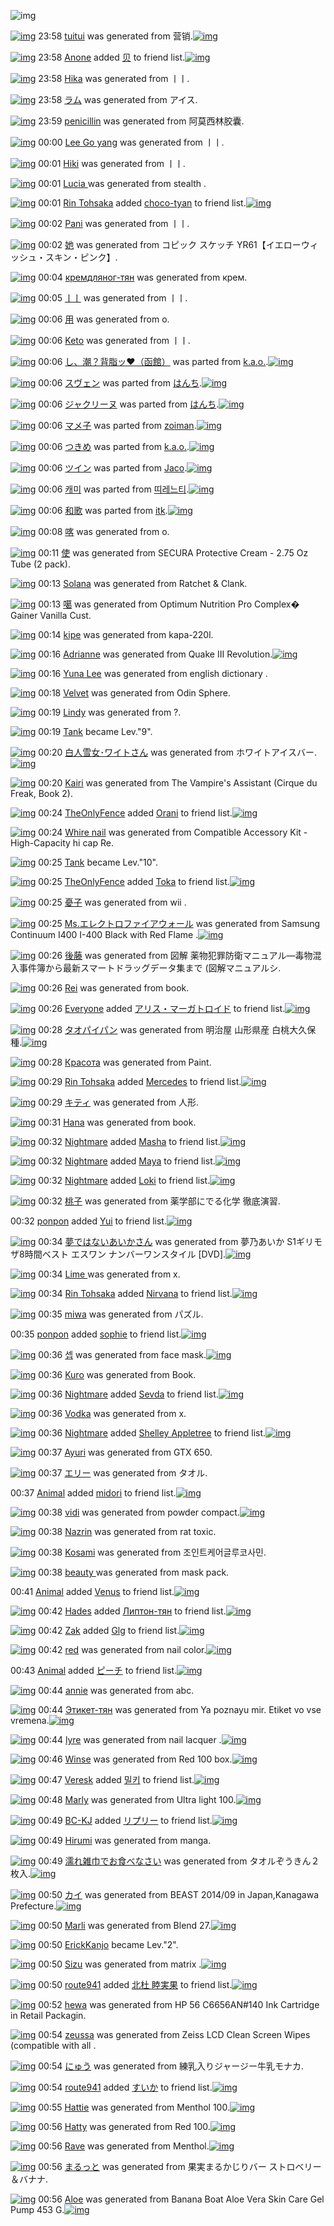 ![img](http://gdrive-cdn.herokuapp.com/get/0B-nxIpt4DE2TdGhPalFPcFpSY0E/512px-barcode.png)

[![img](http://www.deviantsart.com/3mithbb.png)](http://www.barcodekanojo.com/kanojo/3090306/tuitui) 23:58 [tuitui](http://www.barcodekanojo.com/kanojo/3090306/tuitui) was generated from 营销.[![img](http://www.deviantsart.com/2am3kdu.jpeg)](http://www.barcodekanojo.com/product_images/barcode/5834889/1408028246/50x50x,PE8,P90,PA5,PE9,P94,P80.jpg,qw=88,ah=88.pagespeed.ic.TJjJ0Myz_4.jpg) 

[![img](http://www.deviantsart.com/1h7ubbq.jpeg)](http://www.barcodekanojo.com/user/478904/Anone) 23:58 [Anone](http://www.barcodekanojo.com/user/478904/Anone) added [贝](http://www.barcodekanojo.com/kanojo/2268978/%E8%B4%9D) to friend list.[![img](http://www.deviantsart.com/16k8kd5.png)](http://www.barcodekanojo.com/kanojo/2268978/%E8%B4%9D) 

[![img](http://www.deviantsart.com/30t6ob6.png)](http://www.barcodekanojo.com/kanojo/3090307/Hika) 23:58 [Hika](http://www.barcodekanojo.com/kanojo/3090307/Hika) was generated from ㅣㅣ.

[![img](http://www.deviantsart.com/2hilt12.png)](http://www.barcodekanojo.com/kanojo/3090308/%E3%83%A9%E3%83%A0) 23:58 [ラム](http://www.barcodekanojo.com/kanojo/3090308/%E3%83%A9%E3%83%A0) was generated from アイス.

[![img](http://www.deviantsart.com/2vforqb.png)](http://www.barcodekanojo.com/kanojo/3090309/penicillin) 23:59 [penicillin](http://www.barcodekanojo.com/kanojo/3090309/penicillin) was generated from 阿莫西林胶囊.

[![img](http://www.deviantsart.com/jtkmf9.png)](http://www.barcodekanojo.com/kanojo/3090310/Lee%20Go%20yang) 00:00 [Lee Go yang](http://www.barcodekanojo.com/kanojo/3090310/Lee%20Go%20yang) was generated from ㅣㅣ.

[![img](http://www.deviantsart.com/3o7r8q6.png)](http://www.barcodekanojo.com/kanojo/3090311/Hiki) 00:01 [Hiki](http://www.barcodekanojo.com/kanojo/3090311/Hiki) was generated from ㅣㅣ.

[![img](http://www.deviantsart.com/3068737.png)](http://www.barcodekanojo.com/kanojo/3090312/Lucia%20) 00:01 [Lucia ](http://www.barcodekanojo.com/kanojo/3090312/Lucia%20) was generated from stealth .

[![img](http://www.deviantsart.com/113jlk3.jpeg)](http://www.barcodekanojo.com/user/452207/Rin%20Tohsaka) 00:01 [Rin Tohsaka](http://www.barcodekanojo.com/user/452207/Rin%20Tohsaka) added [choco-tyan](http://www.barcodekanojo.com/kanojo/2521183/choco-tyan) to friend list.[![img](http://www.deviantsart.com/343mpdt.png)](http://www.barcodekanojo.com/kanojo/2521183/choco-tyan) 

[![img](http://www.deviantsart.com/1skrc8d.png)](http://www.barcodekanojo.com/kanojo/3090313/Pani) 00:02 [Pani](http://www.barcodekanojo.com/kanojo/3090313/Pani) was generated from ㅣㅣ.

[![img](http://www.deviantsart.com/3r9la8a.png)](http://www.barcodekanojo.com/kanojo/3090314/%E5%A5%B9) 00:02 [她](http://www.barcodekanojo.com/kanojo/3090314/%E5%A5%B9) was generated from コピック スケッチ YR61【イエローウィッシュ・スキン・ピンク】.

[![img](http://www.deviantsart.com/7f6a04.png)](http://www.barcodekanojo.com/kanojo/3090315/%D0%BA%D1%80%D0%B5%D0%BC%D0%B4%D0%BB%D1%8F%D0%BD%D0%BE%D0%B3-%D1%82%D1%8F%D0%BD) 00:04 [кремдляног-тян](http://www.barcodekanojo.com/kanojo/3090315/%D0%BA%D1%80%D0%B5%D0%BC%D0%B4%D0%BB%D1%8F%D0%BD%D0%BE%D0%B3-%D1%82%D1%8F%D0%BD) was generated from крем.

[![img](http://www.deviantsart.com/39i8oa6.png)](http://www.barcodekanojo.com/kanojo/3090316/%E3%85%A3%E3%85%A3) 00:05 [ㅣㅣ](http://www.barcodekanojo.com/kanojo/3090316/%E3%85%A3%E3%85%A3) was generated from ㅣㅣ.

[![img](http://www.deviantsart.com/3lnmrt7.png)](http://www.barcodekanojo.com/kanojo/3090317/%E7%94%A8) 00:06 [用](http://www.barcodekanojo.com/kanojo/3090317/%E7%94%A8) was generated from o.

[![img](http://www.deviantsart.com/lpqbgk.png)](http://www.barcodekanojo.com/kanojo/3090318/Keto) 00:06 [Keto](http://www.barcodekanojo.com/kanojo/3090318/Keto) was generated from ㅣㅣ.

[![img](http://www.deviantsart.com/150qe4u.png)](http://www.barcodekanojo.com/kanojo/1600657/%E3%81%97%E3%80%81%E6%BD%AE%EF%BC%9F%E8%83%8C%E8%84%82%E3%83%83%E2%99%A5%EF%BC%88%E5%87%BD%E9%A4%A8%EF%BC%89) 00:06 [し、潮？背脂ッ♥（函館）](http://www.barcodekanojo.com/kanojo/1600657/%E3%81%97%E3%80%81%E6%BD%AE%EF%BC%9F%E8%83%8C%E8%84%82%E3%83%83%E2%99%A5%EF%BC%88%E5%87%BD%E9%A4%A8%EF%BC%89) was parted from [k.a.o.](http://www.barcodekanojo.com/kanojo/1600657/%E3%81%97%E3%80%81%E6%BD%AE%EF%BC%9F%E8%83%8C%E8%84%82%E3%83%83%E2%99%A5%EF%BC%88%E5%87%BD%E9%A4%A8%EF%BC%89).[![img](http://www.deviantsart.com/1a6h7ue.jpeg)](http://www.barcodekanojo.com/user/30944/k.a.o.) 

[![img](http://www.deviantsart.com/3a3lcai.png)](http://www.barcodekanojo.com/kanojo/3005480/%E3%82%B9%E3%83%B4%E3%82%A7%E3%83%B3) 00:06 [スヴェン](http://www.barcodekanojo.com/kanojo/3005480/%E3%82%B9%E3%83%B4%E3%82%A7%E3%83%B3) was parted from [はんち](http://www.barcodekanojo.com/kanojo/3005480/%E3%82%B9%E3%83%B4%E3%82%A7%E3%83%B3).[![img](http://www.deviantsart.com/2036ggf.jpeg)](http://www.barcodekanojo.com/user/18359/%E3%81%AF%E3%82%93%E3%81%A1) 

[![img](http://www.deviantsart.com/1a4u14g.png)](http://www.barcodekanojo.com/kanojo/3004812/%E3%82%B8%E3%83%A3%E3%82%AF%E3%83%AA%E3%83%BC%E3%83%8C) 00:06 [ジャクリーヌ](http://www.barcodekanojo.com/kanojo/3004812/%E3%82%B8%E3%83%A3%E3%82%AF%E3%83%AA%E3%83%BC%E3%83%8C) was parted from [はんち](http://www.barcodekanojo.com/kanojo/3004812/%E3%82%B8%E3%83%A3%E3%82%AF%E3%83%AA%E3%83%BC%E3%83%8C).[![img](http://www.deviantsart.com/2036ggf.jpeg)](http://www.barcodekanojo.com/user/18359/%E3%81%AF%E3%82%93%E3%81%A1) 

[![img](http://www.deviantsart.com/2nhn85a.png)](http://www.barcodekanojo.com/kanojo/3025039/%E3%83%9E%E3%83%A1%E5%AD%90) 00:06 [マメ子](http://www.barcodekanojo.com/kanojo/3025039/%E3%83%9E%E3%83%A1%E5%AD%90) was parted from [zoiman](http://www.barcodekanojo.com/kanojo/3025039/%E3%83%9E%E3%83%A1%E5%AD%90).[![img](http://www.deviantsart.com/lrncfs.jpeg)](http://www.barcodekanojo.com/user/248151/zoiman) 

[![img](http://www.deviantsart.com/16gt7di.png)](http://www.barcodekanojo.com/kanojo/497602/%E3%81%A4%E3%81%8D%E3%82%81) 00:06 [つきめ](http://www.barcodekanojo.com/kanojo/497602/%E3%81%A4%E3%81%8D%E3%82%81) was parted from [k.a.o.](http://www.barcodekanojo.com/kanojo/497602/%E3%81%A4%E3%81%8D%E3%82%81).[![img](http://www.deviantsart.com/1a6h7ue.jpeg)](http://www.barcodekanojo.com/user/30944/k.a.o.) 

[![img](http://www.deviantsart.com/2iufvo3.png)](http://www.barcodekanojo.com/kanojo/2749877/%E3%83%84%E3%82%A4%E3%83%B3) 00:06 [ツイン](http://www.barcodekanojo.com/kanojo/2749877/%E3%83%84%E3%82%A4%E3%83%B3) was parted from [Jaco](http://www.barcodekanojo.com/kanojo/2749877/%E3%83%84%E3%82%A4%E3%83%B3).[![img](http://www.deviantsart.com/23q3t7f.png)](http://www.barcodekanojo.com/user/225177/Jaco) 

[![img](http://www.deviantsart.com/5i7t5g.png)](http://www.barcodekanojo.com/kanojo/3052696/%EC%BA%90%EB%AF%B8) 00:06 [캐미](http://www.barcodekanojo.com/kanojo/3052696/%EC%BA%90%EB%AF%B8) was parted from [띠레느티](http://www.barcodekanojo.com/kanojo/3052696/%EC%BA%90%EB%AF%B8).[![img](http://www.deviantsart.com/3q2jle5.jpeg)](http://www.barcodekanojo.com/user/273015/%EB%9D%A0%EB%A0%88%EB%8A%90%ED%8B%B0) 

[![img](http://www.deviantsart.com/3km10sn.png)](http://www.barcodekanojo.com/kanojo/3020032/%E5%92%8C%E6%AD%8C) 00:06 [和歌](http://www.barcodekanojo.com/kanojo/3020032/%E5%92%8C%E6%AD%8C) was parted from [itk](http://www.barcodekanojo.com/kanojo/3020032/%E5%92%8C%E6%AD%8C).[![img](http://www.deviantsart.com/ulqvb8.jpeg)](http://www.barcodekanojo.com/user/22730/itk) 

[![img](http://www.deviantsart.com/1sd34v7.png)](http://www.barcodekanojo.com/kanojo/3090319/%E5%96%80) 00:08 [喀](http://www.barcodekanojo.com/kanojo/3090319/%E5%96%80) was generated from o.

[![img](http://www.deviantsart.com/2o8lrep.png)](http://www.barcodekanojo.com/kanojo/3090320/%E4%BD%BF) 00:11 [使](http://www.barcodekanojo.com/kanojo/3090320/%E4%BD%BF) was generated from SECURA Protective Cream - 2.75 Oz Tube (2 pack).

[![img](http://www.deviantsart.com/gdo4ku.png)](http://www.barcodekanojo.com/kanojo/3090321/Solana) 00:13 [Solana](http://www.barcodekanojo.com/kanojo/3090321/Solana) was generated from Ratchet &amp; Clank.

[![img](http://www.deviantsart.com/ufpkts.png)](http://www.barcodekanojo.com/kanojo/3090322/%E5%99%B6) 00:13 [噶](http://www.barcodekanojo.com/kanojo/3090322/%E5%99%B6) was generated from Optimum Nutrition Pro Complex� Gainer Vanilla Cust.

[![img](http://www.deviantsart.com/21a974s.png)](http://www.barcodekanojo.com/kanojo/3090323/kipe) 00:14 [kipe](http://www.barcodekanojo.com/kanojo/3090323/kipe) was generated from kapa-220l.

[![img](http://www.deviantsart.com/3bgu92a.png)](http://www.barcodekanojo.com/kanojo/3090324/Adrianne) 00:16 [Adrianne](http://www.barcodekanojo.com/kanojo/3090324/Adrianne) was generated from Quake III Revolution.[![img](http://www.deviantsart.com/3at7u01.jpeg)](http://www.barcodekanojo.com/product_images/barcode/5834908/1408029340/50x50xQuake,P20III,P20Revolution.jpg,qw=88,ah=88.pagespeed.ic.3Tfyf8pDf7.jpg) 

[![img](http://www.deviantsart.com/36el6fr.png)](http://www.barcodekanojo.com/kanojo/3090325/Yuna%20Lee) 00:16 [Yuna Lee](http://www.barcodekanojo.com/kanojo/3090325/Yuna%20Lee) was generated from english dictionary .

[![img](http://www.deviantsart.com/hpbb6m.png)](http://www.barcodekanojo.com/kanojo/3090326/Velvet) 00:18 [Velvet](http://www.barcodekanojo.com/kanojo/3090326/Velvet) was generated from Odin Sphere.

[![img](http://www.deviantsart.com/9rr2nn.png)](http://www.barcodekanojo.com/kanojo/3090327/Lindy) 00:19 [Lindy](http://www.barcodekanojo.com/kanojo/3090327/Lindy) was generated from ?.

[![img](http://www.deviantsart.com/38c2fbt.jpeg)](http://www.barcodekanojo.com/user/479978/Tank) 00:19 [Tank](http://www.barcodekanojo.com/user/479978/Tank) became Lev."9".

[![img](http://www.deviantsart.com/3451nqg.png)](http://www.barcodekanojo.com/kanojo/3090328/%E7%99%BD%E4%BA%BA%E9%9B%AA%E5%A5%B3%EF%BD%A5%E3%83%AF%E3%82%A4%E3%83%88%E3%81%95%E3%82%93) 00:20 [白人雪女･ワイトさん](http://www.barcodekanojo.com/kanojo/3090328/%E7%99%BD%E4%BA%BA%E9%9B%AA%E5%A5%B3%EF%BD%A5%E3%83%AF%E3%82%A4%E3%83%88%E3%81%95%E3%82%93) was generated from ホワイトアイスバー.[![img](http://www.deviantsart.com/5uht4.jpeg)](http://www.barcodekanojo.com/product_images/barcode/5834912/1408029640/%E3%83%9B%E3%83%AF%E3%82%A4%E3%83%88%E3%82%A2%E3%82%A4%E3%82%B9%E3%83%90%E3%83%BC.jpg) 

[![img](http://www.deviantsart.com/1u8b53n.png)](http://www.barcodekanojo.com/kanojo/3090329/Kairi) 00:20 [Kairi](http://www.barcodekanojo.com/kanojo/3090329/Kairi) was generated from The Vampire's Assistant (Cirque du Freak, Book 2).

[![img](http://www.deviantsart.com/2fo3dcr.jpeg)](http://www.barcodekanojo.com/user/481483/TheOnlyFence) 00:24 [TheOnlyFence](http://www.barcodekanojo.com/user/481483/TheOnlyFence) added [Orani](http://www.barcodekanojo.com/kanojo/2553762/Orani) to friend list.[![img](http://www.deviantsart.com/lhv6d9.png)](http://www.barcodekanojo.com/kanojo/2553762/Orani) 

[![img](http://www.deviantsart.com/21stafo.png)](http://www.barcodekanojo.com/kanojo/3090330/Whire%20nail) 00:24 [Whire nail](http://www.barcodekanojo.com/kanojo/3090330/Whire%20nail) was generated from Compatible Accessory Kit - High-Capacity hi cap Re.

[![img](http://www.deviantsart.com/38c2fbt.jpeg)](http://www.barcodekanojo.com/user/479978/Tank) 00:25 [Tank](http://www.barcodekanojo.com/user/479978/Tank) became Lev."10".

[![img](http://www.deviantsart.com/2fo3dcr.jpeg)](http://www.barcodekanojo.com/user/481483/TheOnlyFence) 00:25 [TheOnlyFence](http://www.barcodekanojo.com/user/481483/TheOnlyFence) added [Toka](http://www.barcodekanojo.com/kanojo/1824429/Toka) to friend list.[![img](http://www.deviantsart.com/3ifdh9d.png)](http://www.barcodekanojo.com/kanojo/1824429/Toka) 

[![img](http://www.deviantsart.com/2362sej.png)](http://www.barcodekanojo.com/kanojo/3090331/%E6%86%82%E5%AD%90) 00:25 [憂子](http://www.barcodekanojo.com/kanojo/3090331/%E6%86%82%E5%AD%90) was generated from wii .

[![img](http://www.deviantsart.com/30ahe49.png)](http://www.barcodekanojo.com/kanojo/3090332/Ms.%E3%82%A8%E3%83%AC%E3%82%AF%E3%83%88%E3%83%AD%E3%83%95%E3%82%A1%E3%82%A4%E3%82%A2%E3%82%A6%E3%82%A9%E3%83%BC%E3%83%AB) 00:25 [Ms.エレクトロファイアウォール](http://www.barcodekanojo.com/kanojo/3090332/Ms.%E3%82%A8%E3%83%AC%E3%82%AF%E3%83%88%E3%83%AD%E3%83%95%E3%82%A1%E3%82%A4%E3%82%A2%E3%82%A6%E3%82%A9%E3%83%BC%E3%83%AB) was generated from Samsung Continuum I400 I-400 Black with Red Flame .[![img](http://www.deviantsart.com/2vj82ku.jpeg)](http://www.barcodekanojo.com/product_images/barcode/5834918/1408029871/50x50xSamsung,P20Continuum,P20I400,P20I-400,P20Black,P20with,P20Red,P20Flame,P20.jpg,qw=88,ah=88.pagespeed.ic.fL2q2mig2t.jpg) 

[![img](http://www.deviantsart.com/38r6f5.png)](http://www.barcodekanojo.com/kanojo/3090333/%E5%BE%8C%E8%97%A4) 00:26 [後藤](http://www.barcodekanojo.com/kanojo/3090333/%E5%BE%8C%E8%97%A4) was generated from 図解 薬物犯罪防衛マニュアル―毒物混入事件簿から最新スマートドラッグデータ集まで (図解マニュアルシ.

[![img](http://www.deviantsart.com/19a0in1.png)](http://www.barcodekanojo.com/kanojo/3090334/Rei) 00:26 [Rei](http://www.barcodekanojo.com/kanojo/3090334/Rei) was generated from book.

[![img](http://www.deviantsart.com/3e7n38l.jpeg)](http://www.barcodekanojo.com/user/407529/Everyone) 00:26 [Everyone](http://www.barcodekanojo.com/user/407529/Everyone) added [アリス・マーガトロイド](http://www.barcodekanojo.com/kanojo/3065437/%E3%82%A2%E3%83%AA%E3%82%B9%E3%83%BB%E3%83%9E%E3%83%BC%E3%82%AC%E3%83%88%E3%83%AD%E3%82%A4%E3%83%89) to friend list.[![img](http://www.deviantsart.com/7kpl3k.png)](http://www.barcodekanojo.com/kanojo/3065437/%E3%82%A2%E3%83%AA%E3%82%B9%E3%83%BB%E3%83%9E%E3%83%BC%E3%82%AC%E3%83%88%E3%83%AD%E3%82%A4%E3%83%89) 

[![img](http://www.deviantsart.com/13c5glv.png)](http://www.barcodekanojo.com/kanojo/3090335/%E3%82%BF%E3%82%AA%E3%83%91%E3%82%A4%E3%83%91%E3%83%B3) 00:28 [タオパイパン](http://www.barcodekanojo.com/kanojo/3090335/%E3%82%BF%E3%82%AA%E3%83%91%E3%82%A4%E3%83%91%E3%83%B3) was generated from 明治屋 山形県産 白桃大久保種.[![img](http://www.deviantsart.com/17v6vci.jpeg)](http://www.barcodekanojo.com/product_images/barcode/5834922/1408030059/50x50x,PE6,P98,P8E,PE6,PB2,PBB,PE5,PB1,P8B,P20,PE5,PB1,PB1,PE5,PBD,PA2,PE7,P9C,P8C,PE7,P94,PA3,P20,PE7,P99,PBD,PE6,PA1,P83,PE5,PA4,PA7,PE4,PB9,P85,PE4,PBF,P9D,PE7,PA8,PAE.jpg,qw=88,ah=88.pagespeed.ic.K9TOPit2Qp.jpg) 

[![img](http://www.deviantsart.com/2i4sf3n.png)](http://www.barcodekanojo.com/kanojo/3090336/%D0%9A%D1%80%D0%B0%D1%81%D0%BE%D1%82%D0%B0) 00:28 [Красота](http://www.barcodekanojo.com/kanojo/3090336/%D0%9A%D1%80%D0%B0%D1%81%D0%BE%D1%82%D0%B0) was generated from Paint.

[![img](http://www.deviantsart.com/113jlk3.jpeg)](http://www.barcodekanojo.com/user/452207/Rin%20Tohsaka) 00:29 [Rin Tohsaka](http://www.barcodekanojo.com/user/452207/Rin%20Tohsaka) added [Mercedes](http://www.barcodekanojo.com/kanojo/722614/Mercedes) to friend list.[![img](http://www.deviantsart.com/34a5nre.png)](http://www.barcodekanojo.com/kanojo/722614/Mercedes) 

[![img](http://www.deviantsart.com/28t08jk.png)](http://www.barcodekanojo.com/kanojo/3090337/%E3%82%AD%E3%83%86%E3%82%A3) 00:29 [キティ](http://www.barcodekanojo.com/kanojo/3090337/%E3%82%AD%E3%83%86%E3%82%A3) was generated from 人形.

[![img](http://www.deviantsart.com/hoq9f5.png)](http://www.barcodekanojo.com/kanojo/3090338/Hana) 00:31 [Hana](http://www.barcodekanojo.com/kanojo/3090338/Hana) was generated from book.

[![img](http://www.deviantsart.com/k1uom4.jpeg)](http://www.barcodekanojo.com/user/479031/Nightmare) 00:32 [Nightmare](http://www.barcodekanojo.com/user/479031/Nightmare) added [Masha](http://www.barcodekanojo.com/kanojo/3045505/Masha) to friend list.[![img](http://www.deviantsart.com/1oci8km.png)](http://www.barcodekanojo.com/kanojo/3045505/Masha) 

[![img](http://www.deviantsart.com/k1uom4.jpeg)](http://www.barcodekanojo.com/user/479031/Nightmare) 00:32 [Nightmare](http://www.barcodekanojo.com/user/479031/Nightmare) added [Maya](http://www.barcodekanojo.com/kanojo/3045523/Maya) to friend list.[![img](http://www.deviantsart.com/26mt891.png)](http://www.barcodekanojo.com/kanojo/3045523/Maya) 

[![img](http://www.deviantsart.com/k1uom4.jpeg)](http://www.barcodekanojo.com/user/479031/Nightmare) 00:32 [Nightmare](http://www.barcodekanojo.com/user/479031/Nightmare) added [Loki](http://www.barcodekanojo.com/kanojo/3046568/Loki) to friend list.[![img](http://www.deviantsart.com/1nbsm9h.png)](http://www.barcodekanojo.com/kanojo/3046568/Loki) 

[![img](http://www.deviantsart.com/2ab49kq.png)](http://www.barcodekanojo.com/kanojo/3090339/%E6%A1%83%E5%AD%90) 00:32 [桃子](http://www.barcodekanojo.com/kanojo/3090339/%E6%A1%83%E5%AD%90) was generated from 薬学部にでる化学 徹底演習.

00:32 [ponpon](http://www.barcodekanojo.com/user/478791/ponpon) added [Yui](http://www.barcodekanojo.com/kanojo/3071137/Yui) to friend list.[![img](http://www.deviantsart.com/q06hh6.png)](http://www.barcodekanojo.com/kanojo/3071137/Yui) 

[![img](http://www.deviantsart.com/1gk2gca.png)](http://www.barcodekanojo.com/kanojo/3090340/%E5%A4%A2%E3%81%A7%E3%81%AF%E3%81%AA%E3%81%84%E3%81%82%E3%81%84%E3%81%8B%E3%81%95%E3%82%93) 00:34 [夢ではないあいかさん](http://www.barcodekanojo.com/kanojo/3090340/%E5%A4%A2%E3%81%A7%E3%81%AF%E3%81%AA%E3%81%84%E3%81%82%E3%81%84%E3%81%8B%E3%81%95%E3%82%93) was generated from 夢乃あいか S1ギリモザ8時間ベスト エスワン ナンバーワンスタイル [DVD].[![img](http://www.deviantsart.com/1q6igar.jpeg)](http://www.barcodekanojo.com/product_images/barcode/5834932/1408030405/%E5%A4%A2%E4%B9%83%E3%81%82%E3%81%84%E3%81%8B%20S1%E3%82%AE%E3%83%AA%E3%83%A2%E3%82%B68%E6%99%82%E9%96%93%E3%83%99%E3%82%B9%E3%83%88%20%E3%82%A8%E3%82%B9%E3%83%AF%E3%83%B3%20%E3%83%8A%E3%83%B3%E3%83%90%E3%83%BC%E3%83%AF%E3%83%B3%E3%82%B9%E3%82%BF%E3%82%A4%E3%83%AB%20%5BDVD%5D.jpg) 

[![img](http://www.deviantsart.com/14m7c3j.png)](http://www.barcodekanojo.com/kanojo/3090341/Lime%20) 00:34 [Lime ](http://www.barcodekanojo.com/kanojo/3090341/Lime%20) was generated from x.

[![img](http://www.deviantsart.com/113jlk3.jpeg)](http://www.barcodekanojo.com/user/452207/Rin%20Tohsaka) 00:34 [Rin Tohsaka](http://www.barcodekanojo.com/user/452207/Rin%20Tohsaka) added [Nirvana](http://www.barcodekanojo.com/kanojo/986380/Nirvana) to friend list.[![img](http://www.deviantsart.com/36bf552.png)](http://www.barcodekanojo.com/kanojo/986380/Nirvana) 

[![img](http://www.deviantsart.com/11p9me.png)](http://www.barcodekanojo.com/kanojo/3090342/miwa) 00:35 [miwa](http://www.barcodekanojo.com/kanojo/3090342/miwa) was generated from パズル.

00:35 [ponpon](http://www.barcodekanojo.com/user/478791/ponpon) added [sophie](http://www.barcodekanojo.com/kanojo/3080941/sophie) to friend list.[![img](http://www.deviantsart.com/2c0mcnu.png)](http://www.barcodekanojo.com/kanojo/3080941/sophie) 

[![img](http://www.deviantsart.com/1huihe2.png)](http://www.barcodekanojo.com/kanojo/3090343/%EC%85%89) 00:36 [셉](http://www.barcodekanojo.com/kanojo/3090343/%EC%85%89) was generated from face mask.[![img](http://www.deviantsart.com/2pept9a.jpeg)](http://www.barcodekanojo.com/product_images/barcode/5834937/1408030523/face%20mask.jpg) 

[![img](http://www.deviantsart.com/1snr970.png)](http://www.barcodekanojo.com/kanojo/3090344/Kuro) 00:36 [Kuro](http://www.barcodekanojo.com/kanojo/3090344/Kuro) was generated from Book.

[![img](http://www.deviantsart.com/k1uom4.jpeg)](http://www.barcodekanojo.com/user/479031/Nightmare) 00:36 [Nightmare](http://www.barcodekanojo.com/user/479031/Nightmare) added [Sevda](http://www.barcodekanojo.com/kanojo/3044988/Sevda) to friend list.[![img](http://www.deviantsart.com/2afkngh.png)](http://www.barcodekanojo.com/kanojo/3044988/Sevda) 

[![img](http://www.deviantsart.com/1k1clvf.png)](http://www.barcodekanojo.com/kanojo/3090345/Vodka) 00:36 [Vodka](http://www.barcodekanojo.com/kanojo/3090345/Vodka) was generated from x.

[![img](http://www.deviantsart.com/k1uom4.jpeg)](http://www.barcodekanojo.com/user/479031/Nightmare) 00:36 [Nightmare](http://www.barcodekanojo.com/user/479031/Nightmare) added [Shelley Appletree](http://www.barcodekanojo.com/kanojo/3046659/Shelley%20Appletree) to friend list.[![img](http://www.deviantsart.com/1lqdr8d.png)](http://www.barcodekanojo.com/kanojo/3046659/Shelley%20Appletree) 

[![img](http://www.deviantsart.com/13m12sq.png)](http://www.barcodekanojo.com/kanojo/3090346/Ayuri) 00:37 [Ayuri](http://www.barcodekanojo.com/kanojo/3090346/Ayuri) was generated from GTX 650.

[![img](http://www.deviantsart.com/1jcjd5g.png)](http://www.barcodekanojo.com/kanojo/3090347/%E3%82%A8%E3%83%AA%E3%83%BC) 00:37 [エリー](http://www.barcodekanojo.com/kanojo/3090347/%E3%82%A8%E3%83%AA%E3%83%BC) was generated from タオル.

00:37 [Animal](http://www.barcodekanojo.com/user/481456/Animal) added [midori](http://www.barcodekanojo.com/kanojo/2584450/midori) to friend list.[![img](http://www.deviantsart.com/2bdqfcs.png)](http://www.barcodekanojo.com/kanojo/2584450/midori) 

[![img](http://www.deviantsart.com/2v0nr3k.png)](http://www.barcodekanojo.com/kanojo/3090348/vidi) 00:38 [vidi](http://www.barcodekanojo.com/kanojo/3090348/vidi) was generated from powder compact.[![img](http://www.deviantsart.com/2qfl8jg.jpeg)](http://www.barcodekanojo.com/product_images/barcode/5834945/1408030633/powder%20compact.jpg) 

[![img](http://www.deviantsart.com/ja2fub.png)](http://www.barcodekanojo.com/kanojo/3090349/Nazrin) 00:38 [Nazrin](http://www.barcodekanojo.com/kanojo/3090349/Nazrin) was generated from rat toxic.

[![img](http://www.deviantsart.com/1l2hfsn.png)](http://www.barcodekanojo.com/kanojo/3090350/Kosami) 00:38 [Kosami](http://www.barcodekanojo.com/kanojo/3090350/Kosami) was generated from 조인트케어글루코사민.

[![img](http://www.deviantsart.com/s5n7tf.png)](http://www.barcodekanojo.com/kanojo/3090351/beauty%20) 00:38 [beauty ](http://www.barcodekanojo.com/kanojo/3090351/beauty%20) was generated from mask pack.

00:41 [Animal](http://www.barcodekanojo.com/user/481456/Animal) added [Venus](http://www.barcodekanojo.com/kanojo/2534383/Venus) to friend list.[![img](http://www.deviantsart.com/20ibpm.png)](http://www.barcodekanojo.com/kanojo/2534383/Venus) 

[![img](http://www.deviantsart.com/3pbd39h.jpeg)](http://www.barcodekanojo.com/user/481430/Hades) 00:42 [Hades](http://www.barcodekanojo.com/user/481430/Hades) added [Липтон-тян](http://www.barcodekanojo.com/kanojo/2844075/%D0%9B%D0%B8%D0%BF%D1%82%D0%BE%D0%BD-%D1%82%D1%8F%D0%BD) to friend list.[![img](http://www.deviantsart.com/2ldlu4t.png)](http://www.barcodekanojo.com/kanojo/2844075/%D0%9B%D0%B8%D0%BF%D1%82%D0%BE%D0%BD-%D1%82%D1%8F%D0%BD) 

[![img](http://www.deviantsart.com/2dtl6i2.jpeg)](http://www.barcodekanojo.com/user/280625/Zak) 00:42 [Zak](http://www.barcodekanojo.com/user/280625/Zak) added [Glg](http://www.barcodekanojo.com/kanojo/2345083/Glg) to friend list.[![img](http://www.deviantsart.com/1fqvbhi.png)](http://www.barcodekanojo.com/kanojo/2345083/Glg) 

[![img](http://www.deviantsart.com/2aloeol.png)](http://www.barcodekanojo.com/kanojo/3090352/red) 00:42 [red](http://www.barcodekanojo.com/kanojo/3090352/red) was generated from nail color.[![img](http://www.deviantsart.com/2rgmfrp.jpeg)](http://www.barcodekanojo.com/product_images/barcode/5834952/1408030879/nail%20color.jpg) 

00:43 [Animal](http://www.barcodekanojo.com/user/481456/Animal) added [ピーチ](http://www.barcodekanojo.com/kanojo/2193964/%E3%83%94%E3%83%BC%E3%83%81) to friend list.[![img](http://www.deviantsart.com/3qruq86.png)](http://www.barcodekanojo.com/kanojo/2193964/%E3%83%94%E3%83%BC%E3%83%81) 

[![img](http://www.deviantsart.com/3rnp635.png)](http://www.barcodekanojo.com/kanojo/3090353/annie) 00:44 [annie](http://www.barcodekanojo.com/kanojo/3090353/annie) was generated from abc.

[![img](http://www.deviantsart.com/2epj1k2.png)](http://www.barcodekanojo.com/kanojo/3090354/%D0%AD%D1%82%D0%B8%D0%BA%D0%B5%D1%82-%D1%82%D1%8F%D0%BD) 00:44 [Этикет-тян](http://www.barcodekanojo.com/kanojo/3090354/%D0%AD%D1%82%D0%B8%D0%BA%D0%B5%D1%82-%D1%82%D1%8F%D0%BD) was generated from Ya poznayu mir. Etiket vo vse vremena.[![img](http://www.deviantsart.com/35a3jqq.jpeg)](http://www.barcodekanojo.com/product_images/barcode/5834955/1408031047/Ya%20poznayu%20mir.%20Etiket%20vo%20vse%20vremena.jpg) 

[![img](http://www.deviantsart.com/1a4qg8q.png)](http://www.barcodekanojo.com/kanojo/3090355/lyre) 00:44 [lyre](http://www.barcodekanojo.com/kanojo/3090355/lyre) was generated from nail lacquer .[![img](http://www.deviantsart.com/57nnlk.jpeg)](http://www.barcodekanojo.com/product_images/barcode/5834956/1408031086/nail%20lacquer%20.jpg) 

[![img](http://www.deviantsart.com/1ujc8m1.png)](http://www.barcodekanojo.com/kanojo/3090356/Winse) 00:46 [Winse](http://www.barcodekanojo.com/kanojo/3090356/Winse) was generated from Red 100 box.[![img](http://www.deviantsart.com/2v66582.jpeg)](http://www.barcodekanojo.com/product_images/barcode/5834957/1408031115/Red%20100%20box.jpg) 

[![img](http://www.deviantsart.com/ffiud9.jpeg)](http://www.barcodekanojo.com/user/439458/Veresk) 00:47 [Veresk](http://www.barcodekanojo.com/user/439458/Veresk) added [밀키](http://www.barcodekanojo.com/kanojo/15514/%EB%B0%80%ED%82%A4) to friend list.[![img](http://www.deviantsart.com/10vf9n2.png)](http://www.barcodekanojo.com/kanojo/15514/%EB%B0%80%ED%82%A4) 

[![img](http://www.deviantsart.com/1k3i6o7.png)](http://www.barcodekanojo.com/kanojo/3090357/Marly) 00:48 [Marly](http://www.barcodekanojo.com/kanojo/3090357/Marly) was generated from Ultra light 100.[![img](http://www.deviantsart.com/1rmhuse.jpeg)](http://www.barcodekanojo.com/product_images/barcode/5834959/1408031253/Ultra%20light%20100.jpg) 

[![img](http://www.deviantsart.com/a1ofj8.jpeg)](http://www.barcodekanojo.com/user/276669/BC-KJ) 00:49 [BC-KJ](http://www.barcodekanojo.com/user/276669/BC-KJ) added [リプリー](http://www.barcodekanojo.com/kanojo/2593246/%E3%83%AA%E3%83%97%E3%83%AA%E3%83%BC) to friend list.[![img](http://www.deviantsart.com/dni340.png)](http://www.barcodekanojo.com/kanojo/2593246/%E3%83%AA%E3%83%97%E3%83%AA%E3%83%BC) 

[![img](http://www.deviantsart.com/qqm1uj.png)](http://www.barcodekanojo.com/kanojo/3090358/Hirumi) 00:49 [Hirumi](http://www.barcodekanojo.com/kanojo/3090358/Hirumi) was generated from manga.

[![img](http://www.deviantsart.com/3tbp3m6.png)](http://www.barcodekanojo.com/kanojo/3090359/%E6%BF%A1%E3%82%8C%E9%9B%91%E5%B7%BE%E3%81%A7%E3%81%8A%E9%A3%9F%E3%81%B9%E3%81%AA%E3%81%95%E3%81%84) 00:49 [濡れ雑巾でお食べなさい](http://www.barcodekanojo.com/kanojo/3090359/%E6%BF%A1%E3%82%8C%E9%9B%91%E5%B7%BE%E3%81%A7%E3%81%8A%E9%A3%9F%E3%81%B9%E3%81%AA%E3%81%95%E3%81%84) was generated from タオルぞうきん２枚入.[![img](http://www.deviantsart.com/ib8tl4.jpeg)](http://www.barcodekanojo.com/product_images/barcode/5834962/1408031322/%E3%82%BF%E3%82%AA%E3%83%AB%E3%81%9E%E3%81%86%E3%81%8D%E3%82%93%EF%BC%92%E6%9E%9A%E5%85%A5.jpg) 

[![img](http://www.deviantsart.com/1cbjtud.png)](http://www.barcodekanojo.com/kanojo/3090360/%E3%82%AB%E3%82%A4) 00:50 [カイ](http://www.barcodekanojo.com/kanojo/3090360/%E3%82%AB%E3%82%A4) was generated from BEAST 2014/09 in Japan,Kanagawa Prefecture.[![img](http://www.deviantsart.com/2seladp.jpeg)](http://www.barcodekanojo.com/product_images/barcode/5834963/1408031380/BEAST%202014%2F09.jpg) 

[![img](http://www.deviantsart.com/1qkk386.png)](http://www.barcodekanojo.com/kanojo/3090361/Marli) 00:50 [Marli](http://www.barcodekanojo.com/kanojo/3090361/Marli) was generated from Blend 27.[![img](http://www.deviantsart.com/2ea75ch.jpeg)](http://www.barcodekanojo.com/product_images/barcode/5834964/1408031392/Blend%2027.jpg) 

[![img](http://www.deviantsart.com/3q4fif.jpeg)](http://www.barcodekanojo.com/user/451239/ErickKanjo) 00:50 [ErickKanjo](http://www.barcodekanojo.com/user/451239/ErickKanjo) became Lev."2".

[![img](http://www.deviantsart.com/36ptehb.png)](http://www.barcodekanojo.com/kanojo/3090362/Sizu) 00:50 [Sizu](http://www.barcodekanojo.com/kanojo/3090362/Sizu) was generated from matrix .[![img](http://www.deviantsart.com/6davg6.jpeg)](http://www.barcodekanojo.com/product_images/barcode/5834965/1408031427/matrix%20.jpg) 

[![img](http://www.deviantsart.com/3hfsem6.jpeg)](http://www.barcodekanojo.com/user/254571/route941) 00:50 [route941](http://www.barcodekanojo.com/user/254571/route941) added [北杜 睦実果](http://www.barcodekanojo.com/kanojo/3037503/%E5%8C%97%E6%9D%9C%20%E7%9D%A6%E5%AE%9F%E6%9E%9C) to friend list.[![img](http://www.deviantsart.com/2khgbgb.png)](http://www.barcodekanojo.com/kanojo/3037503/%E5%8C%97%E6%9D%9C%20%E7%9D%A6%E5%AE%9F%E6%9E%9C) 

[![img](http://www.deviantsart.com/2umj55d.png)](http://www.barcodekanojo.com/kanojo/3090363/hewa) 00:52 [hewa](http://www.barcodekanojo.com/kanojo/3090363/hewa) was generated from HP 56 C6656AN#140 Ink Cartridge in Retail Packagin.

[![img](http://www.deviantsart.com/2grc9i1.png)](http://www.barcodekanojo.com/kanojo/3090364/zeussa) 00:54 [zeussa](http://www.barcodekanojo.com/kanojo/3090364/zeussa) was generated from Zeiss LCD Clean Screen Wipes (compatible with all .

[![img](http://www.deviantsart.com/3f528da.png)](http://www.barcodekanojo.com/kanojo/3090365/%E3%81%AB%E3%82%85%E3%81%86) 00:54 [にゅう](http://www.barcodekanojo.com/kanojo/3090365/%E3%81%AB%E3%82%85%E3%81%86) was generated from 練乳入りジャージー牛乳モナカ.

[![img](http://www.deviantsart.com/3hfsem6.jpeg)](http://www.barcodekanojo.com/user/254571/route941) 00:54 [route941](http://www.barcodekanojo.com/user/254571/route941) added [すいか](http://www.barcodekanojo.com/kanojo/3087412/%E3%81%99%E3%81%84%E3%81%8B) to friend list.[![img](http://www.deviantsart.com/10m96s6.png)](http://www.barcodekanojo.com/kanojo/3087412/%E3%81%99%E3%81%84%E3%81%8B) 

[![img](http://www.deviantsart.com/3c7psi8.png)](http://www.barcodekanojo.com/kanojo/3090366/Hattie) 00:55 [Hattie](http://www.barcodekanojo.com/kanojo/3090366/Hattie) was generated from Menthol 100.[![img](http://www.deviantsart.com/3ele8tl.jpeg)](http://www.barcodekanojo.com/product_images/barcode/5834971/1408031655/50x50xMenthol,P20100.jpg,qw=88,ah=88.pagespeed.ic.MIztjumjW8.jpg) 

[![img](http://www.deviantsart.com/1jf8a3d.png)](http://www.barcodekanojo.com/kanojo/3090367/Hatty) 00:56 [Hatty](http://www.barcodekanojo.com/kanojo/3090367/Hatty) was generated from Red 100.[![img](http://www.deviantsart.com/31rh7bt.jpeg)](http://www.barcodekanojo.com/product_images/barcode/5834972/1408031730/Red%20100.jpg) 

[![img](http://www.deviantsart.com/34u8k85.png)](http://www.barcodekanojo.com/kanojo/3090368/Rave) 00:56 [Rave](http://www.barcodekanojo.com/kanojo/3090368/Rave) was generated from Menthol.[![img](http://www.deviantsart.com/38gi729.jpeg)](http://www.barcodekanojo.com/product_images/barcode/5834973/1408031799/Menthol.jpg) 

[![img](http://www.deviantsart.com/3dgupsr.png)](http://www.barcodekanojo.com/kanojo/3090369/%E3%81%BE%E3%82%8B%E3%81%A3%E3%81%A8) 00:56 [まるっと](http://www.barcodekanojo.com/kanojo/3090369/%E3%81%BE%E3%82%8B%E3%81%A3%E3%81%A8) was generated from 果実まるかじりバー ストロベリー＆バナナ.

[![img](http://www.deviantsart.com/2id70gr.png)](http://www.barcodekanojo.com/kanojo/3090370/Aloe) 00:56 [Aloe](http://www.barcodekanojo.com/kanojo/3090370/Aloe) was generated from Banana Boat Aloe Vera Skin Care Gel Pump 453 G.[![img](http://www.deviantsart.com/1h9n8vd.jpeg)](http://www.barcodekanojo.com/product_images/barcode/5834975/1408031813/Banana%20Boat%20Aloe%20Vera%20Skin%20Care%20Gel%20Pump%20453%20G.jpg) 

